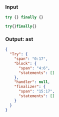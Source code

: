 ### Input
```js
try {} finally {}
```

```js min
try{}finally{}
```

### Output: ast
```json
{
  "Try": {
    "span": "0:17",
    "block": {
      "span": "4:6",
      "statements": []
    },
    "handler": null,
    "finalizer": {
      "span": "15:17",
      "statements": []
    }
  }
}
```
